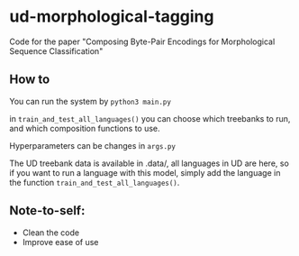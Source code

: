 # ud-morphological-tagging

Code for the paper "Composing Byte-Pair Encodings for Morphological Sequence Classification"

## How to
You can run the system by ``python3 main.py``

in ``train_and_test_all_languages()`` you can choose which treebanks to run, and which composition functions to use.

Hyperparameters can be changes in ``args.py``

The UD treebank data is available in .data/, all languages in UD are here, so if you want to run a language with this model, simply add the language in the function ``train_and_test_all_languages()``.

## Note-to-self:
* Clean the code
* Improve ease of use
